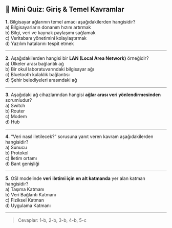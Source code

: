 ## 🧠 Mini Quiz: Giriş & Temel Kavramlar

**1.** Bilgisayar ağlarının temel amacı aşağıdakilerden hangisidir?  
a) Bilgisayarların donanım hızını artırmak  
b) Bilgi, veri ve kaynak paylaşımı sağlamak  
c) Veritabanı yönetimini kolaylaştırmak  
d) Yazılım hatalarını tespit etmek  

---

**2.** Aşağıdakilerden hangisi bir **LAN (Local Area Network)** örneğidir?  
a) Ülkeler arası bağlantılı ağ  
b) Bir okul laboratuvarındaki bilgisayar ağı  
c) Bluetooth kulaklık bağlantısı  
d) Şehir belediyeleri arasındaki ağ  

---

**3.** Aşağıdaki ağ cihazlarından hangisi **ağlar arası veri yönlendirmesinden** sorumludur?  
a) Switch  
b) Router  
c) Modem  
d) Hub  

---

**4.** “Veri nasıl iletilecek?” sorusuna yanıt veren kavram aşağıdakilerden hangisidir?  
a) Sunucu  
b) Protokol  
c) İletim ortamı  
d) Bant genişliği  

---

**5.** OSI modelinde **veri iletimi için en alt katmanda** yer alan katman hangisidir?  
a) Taşıma Katmanı  
b) Veri Bağlantı Katmanı  
c) Fiziksel Katman  
d) Uygulama Katmanı

---


> Cevaplar:
> 1-b, 2-b, 3-b, 4-b, 5-c
